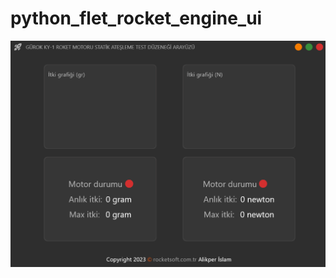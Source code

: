 # python_flet_rocket_engine_ui
![alt text](https://github.com/alikperislam/python_flet_rocket_engine_ui/blob/main/engine_app.png)
